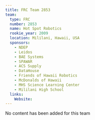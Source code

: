 ```yaml
---
title: FRC Team 2853
team:
  type: FRC
  number: 2853
  name: Hot Spot Robotics
  rookie_year: 2009
  location: Mililani, Hawaii, USA
  sponsors:
    - NDEP
    - Leidos
    - BAE Systems
    - SPAWAR
    - ACS Supply
    - DataHouse
    - Friends of Hawaii Robotics
    - McDonalds of Hawaii
    - MHS Science Learning Center
    - Mililani High School
  links:
    Website: 
---
```

No content has been added for this team